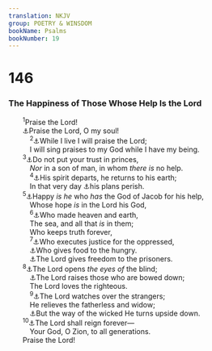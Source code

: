 ```yaml
---
translation: NKJV
group: POETRY & WINSDOM
bookName: Psalms 
bookNumber: 19
---
```


<div class="title"><h1>146</h1><h3>The Happiness of Those Whose Help Is the Lord</h3></div>
<span class="verse thi_146_1">  <sup>1</sup>Praise the Lord!<br/>  <a data-toggle="tooltip" data-placement="bottom" title="(Ps. 31:23)">⚓</a>Praise the Lord, O my soul!<br/></span>
<span class="verse thi_146_2">   <sup>2</sup><a data-toggle="tooltip" data-placement="bottom" title="Ps. 103:1">⚓</a>While I live I will praise the Lord;<br/>   I will sing praises to my God while I have my being.<br/></span>
<span class="verse thi_146_3">  <sup>3</sup><a data-toggle="tooltip" data-placement="bottom" title="Ps. 104:33">⚓</a>Do not put your trust in princes,<br/>   <i>Nor</i> in a son of man, in whom <i>there</i> <i>is</i> no help.<br/></span>
<span class="verse thi_146_4">   <sup>4</sup><a data-toggle="tooltip" data-placement="bottom" title="(Is. 2:22)">⚓</a>His spirit departs, he returns to his earth;<br/>   In that very day <a data-toggle="tooltip" data-placement="bottom" title="(Eccl. 12:7)">⚓</a>his plans perish.<br/></span>
<span class="verse thi_146_5">  <sup>5</sup><a data-toggle="tooltip" data-placement="bottom" title="(Ps. 33:10; 1 Cor. 2:6)">⚓</a>Happy <i>is</i> <i>he</i> who <i>has</i> the God of Jacob for his help,<br/>   Whose hope <i>is</i> in the Lord his God,<br/></span>
<span class="verse thi_146_6">   <sup>6</sup><a data-toggle="tooltip" data-placement="bottom" title="Jer. 17:7">⚓</a>Who made heaven and earth,<br/>   The sea, and all that <i>is</i> in them;<br/>   Who keeps truth forever,<br/></span>
<span class="verse thi_146_7">   <sup>7</sup><a data-toggle="tooltip" data-placement="bottom" title="Gen. 1:1; Ex. 20:11; Acts 4:24; Rev. 14:7">⚓</a>Who executes justice for the oppressed,<br/>   <a data-toggle="tooltip" data-placement="bottom" title="Ps. 103:6">⚓</a>Who gives food to the hungry.<br/>   <a data-toggle="tooltip" data-placement="bottom" title="Ps. 107:9">⚓</a>The Lord gives freedom to the prisoners.<br/></span>
<span class="verse thi_146_8">  <sup>8</sup><a data-toggle="tooltip" data-placement="bottom" title="Ps. 107:10; Is. 61:1">⚓</a>The Lord opens <i>the</i> <i>eyes</i> <i>of</i> the blind;<br/>   <a data-toggle="tooltip" data-placement="bottom" title="Matt. 9:30; (John 9:7, 32, 33)">⚓</a>The Lord raises those who are bowed down;<br/>   The Lord loves the righteous.<br/></span>
<span class="verse thi_146_9">   <sup>9</sup><a data-toggle="tooltip" data-placement="bottom" title="Luke 13:13">⚓</a>The Lord watches over the strangers;<br/>   He relieves the fatherless and widow;<br/>   <a data-toggle="tooltip" data-placement="bottom" title="Deut. 10:18; Ps. 68:5">⚓</a>But the way of the wicked He turns upside down.<br/></span>
<span class="verse thi_146_10">  <sup>10</sup><a data-toggle="tooltip" data-placement="bottom" title="Ps. 147:6">⚓</a>The Lord shall reign forever—<br/>   Your God, O Zion, to all generations.<br/>  Praise the Lord!<br/></span>
